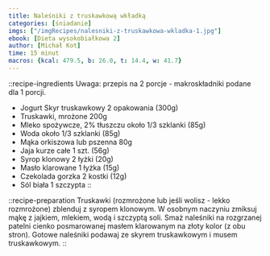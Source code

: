 ```yaml
---
title: Naleśniki z truskawkową wkładką
categories: [śniadanie]
imgs: ["/imgRecipes/nalesniki-z-truskawkowa-wkladka-1.jpg"]
ebook: [Dieta wysokobiałkowa 2]
author: [Michał Kot]
time: 15 minut
macros: {kcal: 479.5, b: 26.0, t: 14.4, w: 41.7}
---
```


::recipe-ingredients
Uwaga: przepis na 2 porcje - makroskładniki podane dla 1 porcji.
- Jogurt Skyr truskawkowy 2 opakowania (300g)
- Truskawki, mrożone 200g
- Mleko spożywcze, 2% tłuszczu około 1/3 szklanki (85g)
- Woda około 1/3 szklanki (85g)
- Mąka orkiszowa lub pszenna 80g
- Jaja kurze całe 1 szt. (56g)
- Syrop klonowy 2 łyżki (20g)
- Masło klarowane 1 łyżka (15g)
- Czekolada gorzka 2 kostki (12g)
- Sól biała 1 szczypta
::

::recipe-preparation
Truskawki (rozmrożone lub jeśli wolisz - lekko rozmrożone) zblenduj z syropem klonowym. W osobnym naczyniu zmiksuj mąkę z jajkiem, mlekiem, wodą i szczyptą soli. Smaż naleśniki na rozgrzanej patelni cienko posmarowanej masłem klarowanym na złoty kolor (z obu stron). Gotowe naleśniki podawaj ze skyrem truskawkowym i musem truskawkowym.
::